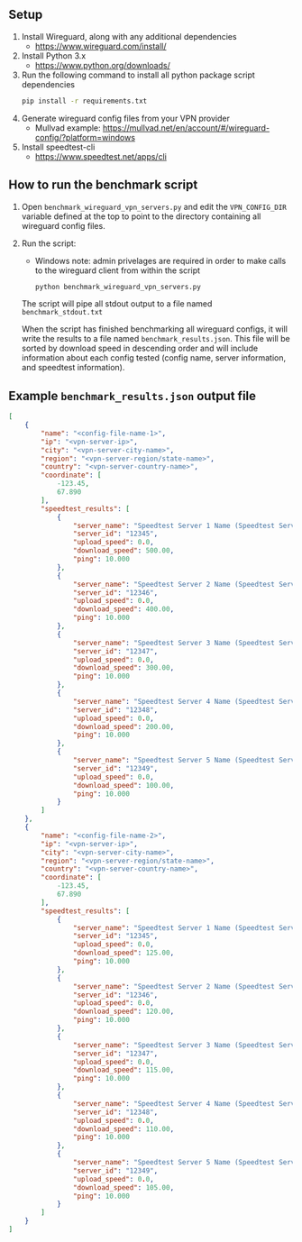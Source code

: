 

## Setup

1. Install Wireguard, along with any additional dependencies
   * https://www.wireguard.com/install/
2. Install Python 3.x
    * https://www.python.org/downloads/
3. Run the following command to install all python package script dependencies
   ```bash 
   pip install -r requirements.txt
   ``` 
4. Generate wireguard config files from your VPN provider
    * Mullvad example:  https://mullvad.net/en/account/#/wireguard-config/?platform=windows
5. Install speedtest-cli
    * https://www.speedtest.net/apps/cli

## How to run the benchmark script
1. Open `benchmark_wireguard_vpn_servers.py` and edit the `VPN_CONFIG_DIR` variable defined at the top to point to the directory containing all wireguard config files.
2. Run the script:
    * Windows note: admin privelages are required in order to make calls to the wireguard client from within the script 
        ```bash
        python benchmark_wireguard_vpn_servers.py
        ```
    The script will pipe all stdout output to a file named `benchmark_stdout.txt`
    
    When the script has finished benchmarking all wireguard configs, it will write the results to a file named `benchmark_results.json`. This file will be sorted by download speed in descending order and will include information about each config tested (config name, server information, and speedtest information).

## Example `benchmark_results.json` output file

```json
[
    {
        "name": "<config-file-name-1>",
        "ip": "<vpn-server-ip>",
        "city": "<vpn-server-city-name>",
        "region": "<vpn-server-region/state-name>",
        "country": "<vpn-server-country-name>",
        "coordinate": [
            -123.45,
            67.890
        ],
        "speedtest_results": [
            {
                "server_name": "Speedtest Server 1 Name (Speedtest Server City, State/Region, Country) [Distance from VPN server]",
                "server_id": "12345",
                "upload_speed": 0.0,
                "download_speed": 500.00,
                "ping": 10.000
            },
            {
                "server_name": "Speedtest Server 2 Name (Speedtest Server City, State/Region, Country) [Distance from VPN server]",
                "server_id": "12346",
                "upload_speed": 0.0,
                "download_speed": 400.00,
                "ping": 10.000
            },
            {
                "server_name": "Speedtest Server 3 Name (Speedtest Server City, State/Region, Country) [Distance from VPN server]",
                "server_id": "12347",
                "upload_speed": 0.0,
                "download_speed": 300.00,
                "ping": 10.000
            },
            {
                "server_name": "Speedtest Server 4 Name (Speedtest Server City, State/Region, Country) [Distance from VPN server]",
                "server_id": "12348",
                "upload_speed": 0.0,
                "download_speed": 200.00,
                "ping": 10.000
            },
            {
                "server_name": "Speedtest Server 5 Name (Speedtest Server City, State/Region, Country) [Distance from VPN server]",
                "server_id": "12349",
                "upload_speed": 0.0,
                "download_speed": 100.00,
                "ping": 10.000
            }
        ]
    },
    {
        "name": "<config-file-name-2>",
        "ip": "<vpn-server-ip>",
        "city": "<vpn-server-city-name>",
        "region": "<vpn-server-region/state-name>",
        "country": "<vpn-server-country-name>",
        "coordinate": [
            -123.45,
            67.890
        ],
        "speedtest_results": [
            {
                "server_name": "Speedtest Server 1 Name (Speedtest Server City, State/Region, Country) [Distance from VPN server]",
                "server_id": "12345",
                "upload_speed": 0.0,
                "download_speed": 125.00,
                "ping": 10.000
            },
            {
                "server_name": "Speedtest Server 2 Name (Speedtest Server City, State/Region, Country) [Distance from VPN server]",
                "server_id": "12346",
                "upload_speed": 0.0,
                "download_speed": 120.00,
                "ping": 10.000
            },
            {
                "server_name": "Speedtest Server 3 Name (Speedtest Server City, State/Region, Country) [Distance from VPN server]",
                "server_id": "12347",
                "upload_speed": 0.0,
                "download_speed": 115.00,
                "ping": 10.000
            },
            {
                "server_name": "Speedtest Server 4 Name (Speedtest Server City, State/Region, Country) [Distance from VPN server]",
                "server_id": "12348",
                "upload_speed": 0.0,
                "download_speed": 110.00,
                "ping": 10.000
            },
            {
                "server_name": "Speedtest Server 5 Name (Speedtest Server City, State/Region, Country) [Distance from VPN server]",
                "server_id": "12349",
                "upload_speed": 0.0,
                "download_speed": 105.00,
                "ping": 10.000
            }
        ]
    }
]
```
